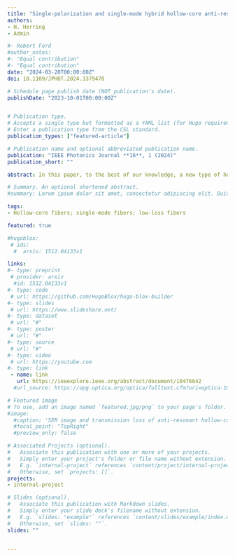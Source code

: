 ```yaml
---
title: "Single-polarization and single-mode hybrid hollow-core anti-resonant fiber design at 2 μm"
authors:
- H. Herring
- Admin

#- Robert Ford
#author_notes:
#- "Equal contribution"
#- "Equal contribution"
date: "2024-03-20T00:00:00Z"
doi: 10.1109/JPHOT.2024.3379478

# Schedule page publish date (NOT publication's date).
publishDate: "2023-10-01T00:00:00Z"


# Publication type.
# Accepts a single type but formatted as a YAML list (for Hugo requirements).
# Enter a publication type from the CSL standard.
publication_types: ["featured-article"]

# Publication name and optional abbreviated publication name.
publication: "IEEE Photonics Journal **16**, 1 (2024)"
publication_short: ""

abstract: In this paper, to the best of our knowledge, a new type of hollow-core anti-resonant fiber (HC-ARF) design using hybrid silica/high-index material (HIM) cladding is presented for single-polarization, high-birefringence, and endlessly single-mode operation at 2 μm wavelength. We show that the inclusion of a HIM layer in the cladding allows strong suppression of x−polarization, while maintaining low propagation loss and single-mode propagation for y−polarization. The optimized HC-ARF design includes a combination of low propagation loss, high-birefringence, and polarization-extinction ratio (PER) or loss ratio of 0.02 dB/m, 1.2 ×10−4, and >550 respectively, while the loss of the x−polarization is >20 dB/m. The proposed fiber may also be coiled to small bend radii while maintaining low bend-loss of ≈0.01–0.1 dB/m, and can potentially be used as polarization filter based on the different gap separations and bend conditions.

# Summary. An optional shortened abstract.
#summary: Lorem ipsum dolor sit amet, consectetur adipiscing elit. Duis posuere tellus ac convallis placerat. Proin tincidunt magna sed ex sollicitudin condimentum.

tags:
- Hollow-core fibers; single-mode fibers; low-loss fibers

featured: true

#hugoblox:
 # ids:
  #  arxiv: 1512.04133v1

links:
#- type: preprint
 # provider: arxiv
  #id: 1512.04133v1
#- type: code
 # url: https://github.com/HugoBlox/hugo-blox-builder
#- type: slides
 # url: https://www.slideshare.net/
#- type: dataset
 # url: "#"
#- type: poster
 # url: "#"
#- type: source
 # url: "#"
#- type: video
 # url: https://youtube.com
#- type: link
 - name: link
   url: https://ieeexplore.ieee.org/abstract/document/10476642
  #url_source: https://opg.optica.org/optica/fulltext.cfm?uri=optica-10-10-1253

# Featured image
# To use, add an image named `featured.jpg/png` to your page's folder. 
#image:
  #caption: 'SEM image and transmission loss of anti-resonant hollow-core fiber'
  #focal_point: "TopRight"
  #preview_only: false

# Associated Projects (optional).
#   Associate this publication with one or more of your projects.
#   Simply enter your project's folder or file name without extension.
#   E.g. `internal-project` references `content/project/internal-project/index.md`.
#   Otherwise, set `projects: []`.
projects:
- internal-project

# Slides (optional).
#   Associate this publication with Markdown slides.
#   Simply enter your slide deck's filename without extension.
#   E.g. `slides: "example"` references `content/slides/example/index.md`.
#   Otherwise, set `slides: ""`.
slides: ""


---
```

